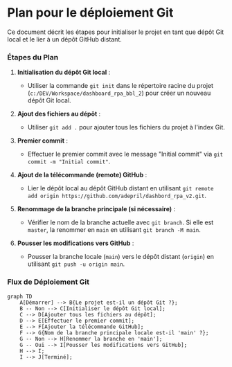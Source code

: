 # Plan pour le déploiement Git

Ce document décrit les étapes pour initialiser le projet en tant que dépôt Git local et le lier à un dépôt GitHub distant.

### Étapes du Plan

1.  **Initialisation du dépôt Git local** :
    *   Utiliser la commande `git init` dans le répertoire racine du projet (`c:/DEV/Workspace/dashboard_rpa_bbl_2`) pour créer un nouveau dépôt Git local.

2.  **Ajout des fichiers au dépôt** :
    *   Utiliser `git add .` pour ajouter tous les fichiers du projet à l'index Git.

3.  **Premier commit** :
    *   Effectuer le premier commit avec le message "Initial commit" via `git commit -m "Initial commit"`.

4.  **Ajout de la télécommande (remote) GitHub** :
    *   Lier le dépôt local au dépôt GitHub distant en utilisant `git remote add origin https://github.com/adepril/dashbord_rpa_v2.git`.

5.  **Renommage de la branche principale (si nécessaire)** :
    *   Vérifier le nom de la branche actuelle avec `git branch`. Si elle est `master`, la renommer en `main` en utilisant `git branch -M main`.

6.  **Pousser les modifications vers GitHub** :
    *   Pousser la branche locale (`main`) vers le dépôt distant (`origin`) en utilisant `git push -u origin main`.

### Flux de Déploiement Git

```mermaid
graph TD
    A[Démarrer] --> B{Le projet est-il un dépôt Git ?};
    B -- Non --> C[Initialiser le dépôt Git local];
    C --> D[Ajouter tous les fichiers au dépôt];
    D --> E[Effectuer le premier commit];
    E --> F[Ajouter la télécommande GitHub];
    F --> G{Nom de la branche principale locale est-il 'main' ?};
    G -- Non --> H[Renommer la branche en 'main'];
    G -- Oui --> I[Pousser les modifications vers GitHub];
    H --> I;
    I --> J[Terminé];